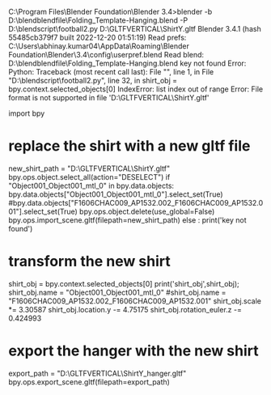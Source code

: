 C:\Program Files\Blender Foundation\Blender 3.4>blender -b D:\blendblendfile\Folding_Template-Hanging.blend -P D:\blendscript\football2.py D:\GLTFVERTICAL\ShirtY.gltf
Blender 3.4.1 (hash 55485cb379f7 built 2022-12-20 01:51:19)
Read prefs: C:\Users\abhinay.kumar04\AppData\Roaming\Blender Foundation\Blender\3.4\config\userpref.blend
Read blend: D:\blendblendfile\Folding_Template-Hanging.blend
key not found
Error: Python: Traceback (most recent call last):
  File "<string>", line 1, in <module>
  File "D:\blendscript\football2.py", line 32, in <module>
    shirt_obj = bpy.context.selected_objects[0]
IndexError: list index out of range
Error: File format is not supported in file 'D:\GLTFVERTICAL\ShirtY.gltf'



import bpy

# replace the shirt with a new gltf file
new_shirt_path = "D:\GLTFVERTICAL\ShirtY.gltf"
bpy.ops.object.select_all(action="DESELECT")
if "Object001_Object001_mtl_0" in bpy.data.objects:
	bpy.data.objects["Object001_Object001_mtl_0"].select_set(True)
	#bpy.data.objects["F1606CHAC009_AP1532.002_F1606CHAC009_AP1532.001"].select_set(True)
	bpy.ops.object.delete(use_global=False)
	bpy.ops.import_scene.gltf(filepath=new_shirt_path)
else :
	print('key not found')

# transform the new shirt
shirt_obj = bpy.context.selected_objects[0]
print('shirt_obj',shirt_obj);
shirt_obj.name = "Object001_Object001_mtl_0"
#shirt_obj.name = "F1606CHAC009_AP1532.002_F1606CHAC009_AP1532.001"
shirt_obj.scale *= 3.30587
shirt_obj.location.y -= 4.75175
shirt_obj.rotation_euler.z -= 0.424993

# export the hanger with the new shirt
export_path = "D:\GLTFVERTICAL\ShirtY_hanger.gltf"
bpy.ops.export_scene.gltf(filepath=export_path)

